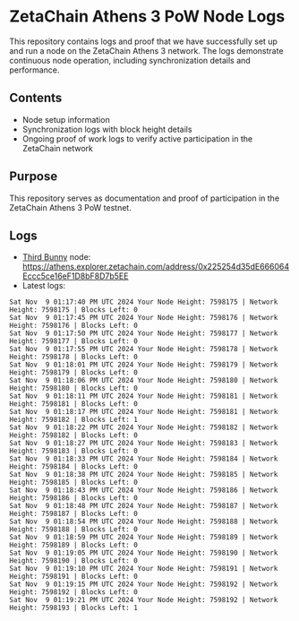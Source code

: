 # ZetaChain Athens 3 PoW Node Logs
This repository contains logs and proof that we have successfully set up and run a node on the ZetaChain Athens 3 network. The logs demonstrate continuous node operation, including synchronization details and performance.

## Contents
- Node setup information
- Synchronization logs with block height details
- Ongoing proof of work logs to verify active participation in the ZetaChain network

## Purpose
This repository serves as documentation and proof of participation in the ZetaChain Athens 3 PoW testnet.

## Logs

- [Third Bunny](https://thirdbunny.xyz/) node: https://athens.explorer.zetachain.com/address/0x225254d35dE666064Eccc5ce16eF1D8bF8D7b5EE
- Latest logs:
```
Sat Nov  9 01:17:40 PM UTC 2024 Your Node Height: 7598175 | Network Height: 7598175 | Blocks Left: 0
Sat Nov  9 01:17:45 PM UTC 2024 Your Node Height: 7598176 | Network Height: 7598176 | Blocks Left: 0
Sat Nov  9 01:17:50 PM UTC 2024 Your Node Height: 7598177 | Network Height: 7598177 | Blocks Left: 0
Sat Nov  9 01:17:55 PM UTC 2024 Your Node Height: 7598178 | Network Height: 7598178 | Blocks Left: 0
Sat Nov  9 01:18:01 PM UTC 2024 Your Node Height: 7598179 | Network Height: 7598179 | Blocks Left: 0
Sat Nov  9 01:18:06 PM UTC 2024 Your Node Height: 7598180 | Network Height: 7598180 | Blocks Left: 0
Sat Nov  9 01:18:11 PM UTC 2024 Your Node Height: 7598181 | Network Height: 7598181 | Blocks Left: 0
Sat Nov  9 01:18:17 PM UTC 2024 Your Node Height: 7598181 | Network Height: 7598182 | Blocks Left: 1
Sat Nov  9 01:18:22 PM UTC 2024 Your Node Height: 7598182 | Network Height: 7598182 | Blocks Left: 0
Sat Nov  9 01:18:27 PM UTC 2024 Your Node Height: 7598183 | Network Height: 7598183 | Blocks Left: 0
Sat Nov  9 01:18:33 PM UTC 2024 Your Node Height: 7598184 | Network Height: 7598184 | Blocks Left: 0
Sat Nov  9 01:18:38 PM UTC 2024 Your Node Height: 7598185 | Network Height: 7598185 | Blocks Left: 0
Sat Nov  9 01:18:43 PM UTC 2024 Your Node Height: 7598186 | Network Height: 7598186 | Blocks Left: 0
Sat Nov  9 01:18:48 PM UTC 2024 Your Node Height: 7598187 | Network Height: 7598187 | Blocks Left: 0
Sat Nov  9 01:18:54 PM UTC 2024 Your Node Height: 7598188 | Network Height: 7598188 | Blocks Left: 0
Sat Nov  9 01:18:59 PM UTC 2024 Your Node Height: 7598189 | Network Height: 7598189 | Blocks Left: 0
Sat Nov  9 01:19:05 PM UTC 2024 Your Node Height: 7598190 | Network Height: 7598190 | Blocks Left: 0
Sat Nov  9 01:19:10 PM UTC 2024 Your Node Height: 7598191 | Network Height: 7598191 | Blocks Left: 0
Sat Nov  9 01:19:15 PM UTC 2024 Your Node Height: 7598192 | Network Height: 7598192 | Blocks Left: 0
Sat Nov  9 01:19:21 PM UTC 2024 Your Node Height: 7598192 | Network Height: 7598193 | Blocks Left: 1
```
